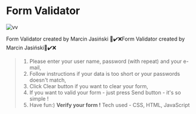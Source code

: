 # Form Validator

![vv](https://user-images.githubusercontent.com/27773815/157445371-b2e8e764-b9ea-4e6e-ba1d-cdeee1d71dc6.jpg)


Form Validator created by Marcin Jasiński
📝✔️❌Form Validator created by Marcin Jasiński📝✔️❌


>1. Please enter your user name, password (with repeat) and your e-mail,
>2. Follow instructions if your data is too short or your passwords doesn't match,
>3. Click Clear button if you want to clear your form,
>4. If you want to valid your form - just press Send button - it's so simple !
>5. Have fun:)
><b>Verify your form !</b>
Tech used -  CSS, HTML, JavaScript

